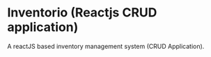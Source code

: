 # Inventorio (Reactjs CRUD application)

A reactJS based inventory management system (CRUD Application).
